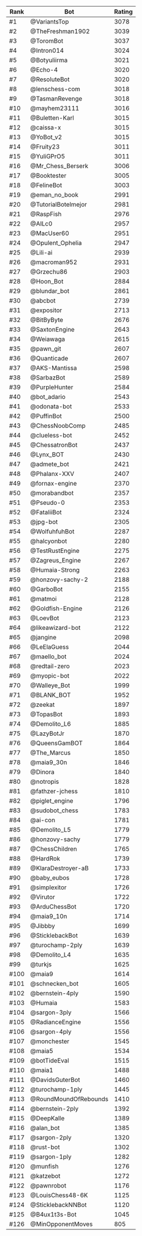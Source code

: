 Rank|Bot|Rating
---|---|---
#1|@VariantsTop|3078
#2|@TheFreshman1902|3039
#3|@ToromBot|3037
#4|@Intron014|3024
#5|@Botyuliirma|3021
#6|@Echo-4|3020
#7|@ResoluteBot|3020
#8|@lenschess-com|3018
#9|@TasmanRevenge|3018
#10|@mayhem23111|3016
#11|@Buletten-Karl|3015
#12|@caissa-x|3015
#13|@YoBot_v2|3015
#14|@Fruity23|3011
#15|@YuliGPrO5|3011
#16|@Mr_Chess_Berserk|3006
#17|@Booktester|3005
#18|@FelineBot|3003
#19|@eman_no_book|2991
#20|@TutorialBotelmejor|2981
#21|@RaspFish|2976
#22|@AILc0|2957
#23|@MacUser60|2951
#24|@Opulent_Ophelia|2947
#25|@Lili-ai|2939
#26|@macroman952|2931
#27|@Grzechu86|2903
#28|@Hoon_Bot|2884
#29|@blundar_bot|2861
#30|@abcbot|2739
#31|@expositor|2713
#32|@BitByByte|2676
#33|@SaxtonEngine|2643
#34|@Weiawaga|2615
#35|@pawn_git|2607
#36|@Quanticade|2607
#37|@AKS-Mantissa|2598
#38|@SarbazBot|2589
#39|@PurpleHunter|2584
#40|@bot_adario|2543
#41|@odonata-bot|2533
#42|@PuffinBot|2500
#43|@ChessNoobComp|2485
#44|@clueless-bot|2452
#45|@ChessatronBot|2437
#46|@Lynx_BOT|2430
#47|@admete_bot|2421
#48|@Phalanx-XXV|2407
#49|@fornax-engine|2370
#50|@morabandbot|2357
#51|@Pseudo-0|2353
#52|@FataliiBot|2324
#53|@jpg-bot|2305
#54|@WolfuhfuhBot|2287
#55|@halcyonbot|2280
#56|@TestRustEngine|2275
#57|@Zagreus_Engine|2267
#58|@Humaia-Strong|2263
#59|@honzovy-sachy-2|2188
#60|@GarboBot|2155
#61|@matmoi|2128
#62|@Goldfish-Engine|2126
#63|@LoevBot|2123
#64|@likeawizard-bot|2122
#65|@jangine|2098
#66|@LeElaGuess|2044
#67|@maello_bot|2024
#68|@redtail-zero|2023
#69|@myopic-bot|2022
#70|@Walleye_Bot|1999
#71|@BLANK_BOT|1952
#72|@zeekat|1897
#73|@TopasBot|1893
#74|@Demolito_L6|1885
#75|@LazyBotJr|1870
#76|@QueensGamBOT|1864
#77|@The_Marcus|1850
#78|@maia9_30n|1846
#79|@Dinora|1840
#80|@notropis|1828
#81|@fathzer-jchess|1810
#82|@piglet_engine|1796
#83|@sudobot_chess|1783
#84|@ai-con|1781
#85|@Demolito_L5|1779
#86|@honzovy-sachy|1779
#87|@ChessChildren|1765
#88|@HardRok|1739
#89|@KlaraDestroyer-aB|1733
#90|@baby_eubos|1728
#91|@simplexitor|1726
#92|@Virutor|1722
#93|@ArduChessBot|1720
#94|@maia9_10n|1714
#95|@Jibbby|1699
#96|@SticklebackBot|1639
#97|@turochamp-2ply|1639
#98|@Demolito_L4|1635
#99|@turkjs|1625
#100|@maia9|1614
#101|@schnecken_bot|1605
#102|@bernstein-4ply|1590
#103|@Humaia|1583
#104|@sargon-3ply|1566
#105|@RadianceEngine|1556
#106|@sargon-4ply|1556
#107|@monchester|1545
#108|@maia5|1534
#109|@botTideEval|1515
#110|@maia1|1488
#111|@DavidsGuterBot|1460
#112|@turochamp-1ply|1445
#113|@RoundMoundOfRebounds|1410
#114|@bernstein-2ply|1392
#115|@DeepKalle|1389
#116|@alan_bot|1385
#117|@sargon-2ply|1320
#118|@rust-bot|1302
#119|@sargon-1ply|1282
#120|@munfish|1276
#121|@katzebot|1272
#122|@pawnrobot|1176
#123|@LouisChess48-6K|1125
#124|@SticklebackNNBot|1120
#125|@B4ux1t3s-Bot|1045
#126|@MinOpponentMoves|805
